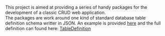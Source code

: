 This project is aimed at providing a series of handy packages for the development of a classic CRUD web application.  
The packages are work around one kind of standard database table definition schema writter in JSON. An example is provided [here](https://github.com/easycrud/example/tree/main/schemas) and the full definition can found here: [TableDefinition](https://github.com/easycrud/toolkits/blob/master/index.d.ts#L86)
